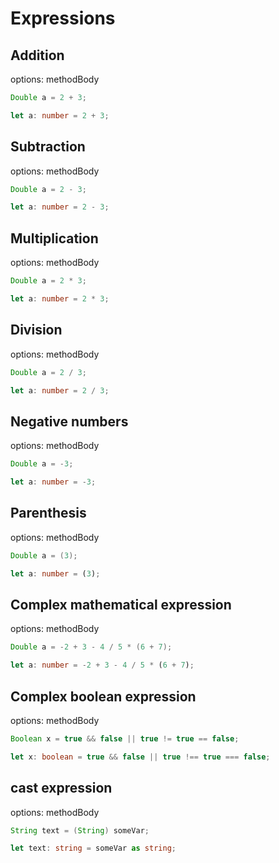 # Expressions

## Addition
options: methodBody
```java
Double a = 2 + 3;
```
```typescript
let a: number = 2 + 3;
```

## Subtraction
options: methodBody
```java
Double a = 2 - 3;
```
```typescript
let a: number = 2 - 3;
```

## Multiplication
options: methodBody
```java
Double a = 2 * 3;
```
```typescript
let a: number = 2 * 3;
```

## Division
options: methodBody
```java
Double a = 2 / 3;
```
```typescript
let a: number = 2 / 3;
```

## Negative numbers
options: methodBody
```java
Double a = -3;
```
```typescript
let a: number = -3;
```

## Parenthesis
options: methodBody
```java
Double a = (3);
```
```typescript
let a: number = (3);
```

## Complex mathematical expression
options: methodBody
```java
Double a = -2 + 3 - 4 / 5 * (6 + 7);
```
```typescript
let a: number = -2 + 3 - 4 / 5 * (6 + 7);
```

## Complex boolean expression
options: methodBody
```java
Boolean x = true && false || true != true == false;
```
```typescript
let x: boolean = true && false || true !== true === false;
```

## cast expression
options: methodBody
```java
String text = (String) someVar;
```
```typescript
let text: string = someVar as string;
```
